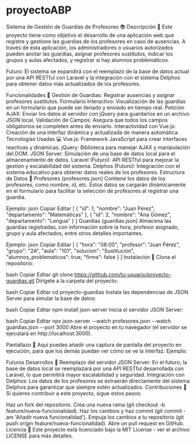 # proyectoABP
Sistema de Gestión de Guardias de Profesores 📚
Descripción 📝
Este proyecto tiene como objetivo el desarrollo de una aplicación web que registre y gestione las guardias de los profesores en caso de ausencias. A través de esta aplicación, los administradores o usuarios autorizados pueden anotar las guardias, asignar profesores sustitutos, indicar los grupos y aulas afectados, y registrar si hay alumnos problemáticos.

Futuro: El sistema se expandirá con el reemplazo de la base de datos actual por una API RESTful con Laravel y la integración con el sistema Delphos para obtener datos más actualizados de los profesores.

Funcionalidades 🔧
Gestión de Guardias: Registrar ausencias y asignar profesores sustitutos.
Formulario Interactivo: Visualización de las guardias en un formulario que puede ser llenado y enviado en tiempo real.
Petición AJAX: Enviar los datos al servidor con jQuery para guardarlos en un archivo JSON local.
Validación de Campos: Asegura que todos los campos obligatorios se completen antes de enviarlo.
Interactividad con Vue.js: Creación de una interfaz dinámica y actualizada de manera automática.
Tecnologías Usadas 💻
Vue.js: Framework JavaScript para crear interfaces reactivas y dinámicas.
jQuery: Biblioteca para manejar AJAX y manipulación del DOM.
JSON Server: Simulación de una base de datos local para el almacenamiento de datos.
Laravel (Futuro): API RESTful para mejorar la gestión y escalabilidad del sistema.
Delphos (Futuro): Integración con el sistema educativo para obtener datos reales de los profesores.
Estructura de Datos 📂
Profesores (profesores.json)
Contiene los datos de los profesores, como nombre, id, etc. Estos datos se cargarán dinámicamente en el formulario para facilitar la selección de profesores al registrar una guardia.

Ejemplo:
json
Copiar
Editar
[
  {
    "id": 1,
    "nombre": "Juan Pérez",
    "departamento": "Matemáticas"
  },
  {
    "id": 2,
    "nombre": "Ana Gómez",
    "departamento": "Lengua"
  }
]
Guardias (guardias.json)
Almacena las guardias registradas, con información sobre la hora, profesor asignado, grupo y aula afectados, entre otros detalles importantes.

Ejemplo:
json
Copiar
Editar
[
  {
    "hora": "08:00",
    "profesor": "Juan Pérez",
    "grupo": "2A",
    "aula": "101",
    "solucion": "Sustitución",
    "alumnos_problematicos": true,
    "firma": false
  }
]
Instalación 🚀
Clona el repositorio:

bash
Copiar
Editar
git clone https://github.com/tu-usuario/proyecto-guardias.git
Dirígete a la carpeta del proyecto:

bash
Copiar
Editar
cd proyecto-guardias
Instala las dependencias de JSON Server para simular la base de datos:

bash
Copiar
Editar
npm install json-server
Inicia el servidor JSON Server:

bash
Copiar
Editar
npx json-server --watch profesores.json --watch guardias.json --port 3000
Abre el proyecto en tu navegador (el servidor se ejecutará en http://localhost:3000).

Pantallazo 📸
Aquí puedes añadir una captura de pantalla del proyecto en ejecución, para que los demás puedan ver cómo se ve la interfaz. Ejemplo:


Futuros Desarrollos 🚀
Reemplazo del servidor JSON Server: En el futuro, la base de datos local se reemplazará por una API RESTful desarrollada con Laravel, lo que permitirá mayor escalabilidad y seguridad.
Integración con Delphos: Los datos de los profesores se extraerán directamente del sistema Delphos para garantizar que siempre estén actualizados.
Contribuciones 🤝
Si quieres contribuir a este proyecto, sigue estos pasos:

Haz un fork del repositorio.
Crea una nueva rama (git checkout -b feature/nueva-funcionalidad).
Haz los cambios y haz commit (git commit -am 'Añadir nueva funcionalidad').
Empuja los cambios a tu repositorio (git push origin feature/nueva-funcionalidad).
Abre un pull request en GitHub.
Licencia 📜
Este proyecto está licenciado bajo la MIT License - ver el archivo LICENSE para más detalles.
